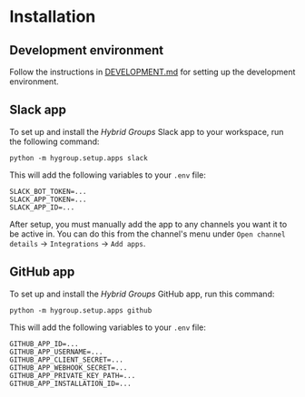 # Installation

## Development environment

Follow the instructions in [DEVELOPMENT.md](https://github.com/gradion-ai/hybrid-groups/blob/main/DEVELOPMENT.md) for setting up the development environment.

## Slack app

To set up and install the *Hybrid Groups* Slack app to your workspace, run the following command:

```shell
python -m hygroup.setup.apps slack
```

This will add the following variables to your `.env` file:

```env title=".env"
SLACK_BOT_TOKEN=...
SLACK_APP_TOKEN=...
SLACK_APP_ID=...
```

After setup, you must manually add the app to any channels you want it to be active in. You can do this from the channel's menu under `Open channel details` -> `Integrations` -> `Add apps`.

## GitHub app

To set up and install the *Hybrid Groups* GitHub app, run this command:

```shell
python -m hygroup.setup.apps github
```

This will add the following variables to your `.env` file:

```env title=".env"
GITHUB_APP_ID=...
GITHUB_APP_USERNAME=...
GITHUB_APP_CLIENT_SECRET=...
GITHUB_APP_WEBHOOK_SECRET=...
GITHUB_APP_PRIVATE_KEY_PATH=...
GITHUB_APP_INSTALLATION_ID=...
```

